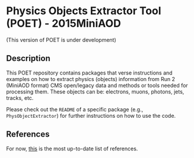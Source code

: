 # Physics Objects Extractor Tool (POET) - 2015MiniAOD
(This version of POET is under development)

## Description

This POET repository contains packages that verse instructions and examples on how to extract physics (objects) information from Run 2 (MiniAOD format) CMS open/legacy data and methods or tools needed for processing them. These objects can be: electrons, muons, photons, jets, tracks, etc.

Please check out the `README` of a specific package (e.g., `PhysObjectExtractor`) for further instructions on how to use the code.

## References

For now, [this](https://github.com/cms-opendata-analyses/PhysObjectExtractorTool/issues/64#issuecomment-1121600157) is the most up-to-date list of references.
